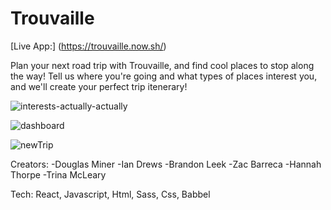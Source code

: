 # Trouvaille
[Live App:] (https://trouvaille.now.sh/)

Plan your next road trip with Trouvaille, and find cool places to stop along the way! Tell us where you're going and what types of places interest you, and we'll create your perfect trip itenerary!

![interests-actually-actually](https://user-images.githubusercontent.com/35647384/84548829-332b4100-accc-11ea-936b-ae50a246f092.png)

![dashboard](https://user-images.githubusercontent.com/35647384/84547306-e4c87300-acc8-11ea-83f8-6a2edf529471.png)

![newTrip](https://user-images.githubusercontent.com/35647384/84547318-e85bfa00-acc8-11ea-9c5f-c1ae2755b4cb.png)

Creators: 
  -Douglas Miner
  -Ian Drews
  -Brandon Leek 
  -Zac Barreca
  -Hannah Thorpe
  -Trina McLeary


Tech: React, Javascript, Html, Sass, Css, Babbel
